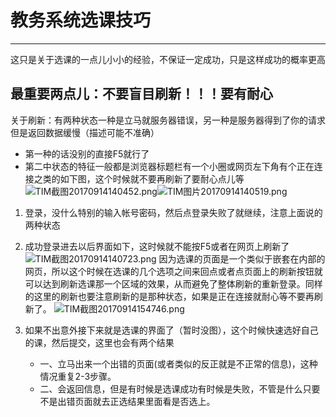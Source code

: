 # 教务系统选课技巧
---------------------
这只是关于选课的一点儿小小的经验，不保证一定成功，只是这样成功的概率更高
## **最重要两点儿：不要盲目刷新！！！要有耐心**
关于刷新：有两种状态一种是立马就服务器错误，另一种是服务器得到了你的请求但是返回数据缓慢（描述可能不准确）
+ 第一种的话没别的直接F5就行了
+ 第二中状态的特征一般都是浏览器标题栏有一个小圈或网页左下角有个正在连接之类的如下图，这个时候就不要再刷新了要耐心点儿等
![TIM截图20170914140452.png](http://www.xluos.com/usr/uploads/2017/09/4159039846.png)![TIM图片20170914140519.png](http://www.xluos.com/usr/uploads/2017/09/4077048011.png)

1. 登录，没什么特别的输入帐号密码，然后点登录失败了就继续，注意上面说的两种状态

2. 成功登录进去以后界面如下，这时候就不能按F5或者在网页上刷新了
![TIM截图20170914140723.png](http://www.xluos.com/usr/uploads/2017/09/1106970600.png)
因为选课的页面是一个类似于嵌套在内部的网页，所以这个时候在选课的几个选项之间来回点或者点页面上的刷新按钮就可以达到刷新选课那一个区域的效果，从而避免了整体刷新的重新登录。同样的这里的刷新也要注意刷新的是那种状态，如果是正在连接就耐心等不要再刷新了。
![TIM截图20170914154746.png](http://www.xluos.com/usr/uploads/2017/09/2438002170.png)
3. 如果不出意外接下来就是选课的界面了（暂时没图），这个时候快速选好自己的课，然后提交，这里也会有两个结果
	+ 一、立马出来一个出错的页面(或者类似的反正就是不正常的信息)，这种情况重复2-3步骤。
	+ 二、会返回信息，但是有时候是选课成功有时候是失败，不管是什么只要不是出错页面就去正选结果里面看是否选上。